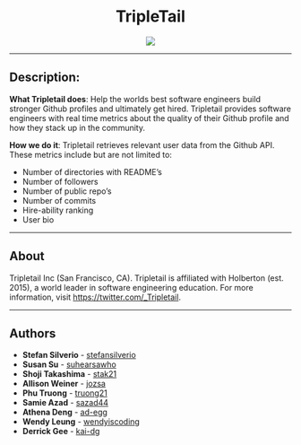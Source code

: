 <h1 align="center">TripleTail</h1>
<p align="center">
  <img src="https://pbs.twimg.com/profile_images/1131772568770269184/-jjXLspY_400x400.png">
</p>

---

## Description:

**What Tripletail does**: Help the worlds best software engineers build stronger Github profiles and ultimately get hired. Tripletail provides software engineers with real time metrics about the quality of their Github profile and how they stack up in the community.

**How we do it**: Tripletail retrieves relevant user data from the Github API. These metrics include but are not limited to:

  - Number of directories with README’s
  - Number of followers
  - Number of public repo’s
  - Number of commits
  - Hire-ability ranking
  - User bio

---

## About

Tripletail Inc (San Francisco, CA). Tripletail is affiliated with Holberton (est. 2015), a world leader in software engineering education. For more information, visit https://twitter.com/_Tripletail.

---

## Authors

* **Stefan Silverio** - [stefansilverio](https://github.com/stefansilverio)
* **Susan Su** - [suhearsawho](https://github.com/suhearsawho)
* **Shoji Takashima** - [stak21](https://github.com/stak21)
* **Allison Weiner** - [jozsa](https://github.com/jozsa)
* **Phu Truong** - [truong21](https://github.com/truong21)
* **Samie Azad** - [sazad44](https://github.com/sazad44)
* **Athena Deng** - [ad-egg](https://github.com/ad-egg)
* **Wendy Leung** - [wendyiscoding](https://github.com/wendyiscoding)
* **Derrick Gee** - [kai-dg](https://github.com/kai-dg)
